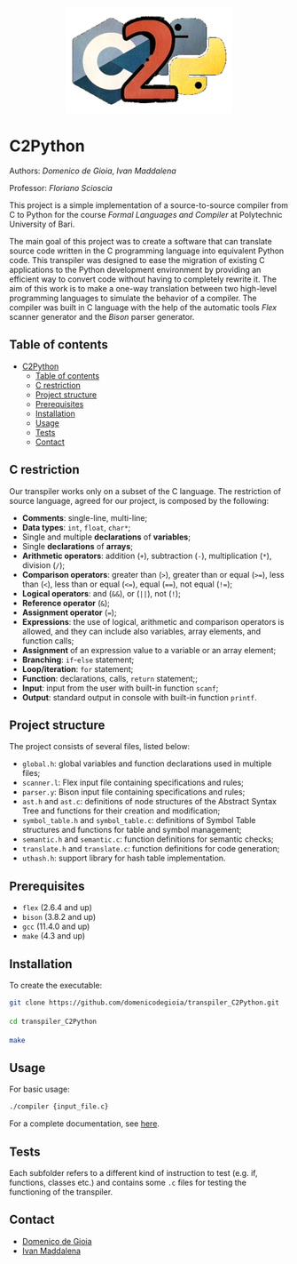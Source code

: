 <p align="center">
<img src="img\c2python.png" alt="c2python" width="300" />
</p>

# C2Python

Authors: *Domenico de Gioia*, *Ivan Maddalena*

Professor: *Floriano Scioscia*


This project is a simple implementation of a source-to-source compiler from C to Python for the course *Formal Languages and Compiler* at Polytechnic University of Bari.

The main goal of this project was to create a software that can translate source code written in the C programming language into equivalent Python code. This transpiler was designed to ease the migration of existing C applications to the Python development environment by providing an efficient way to convert code without having to completely rewrite it. The aim of this work is to make a one-way translation between two high-level programming languages to simulate the behavior of a compiler. The compiler was built in C language with the help of the automatic tools *Flex* scanner generator and the *Bison* parser generator.

## Table of contents
- [C2Python](#c2python)
  - [Table of contents](#table-of-contents)
  - [C restriction](#c-restriction)
  - [Project structure](#project-structure)
  - [Prerequisites](#prerequisites)
  - [Installation](#installation)
  - [Usage](#usage)
  - [Tests](#tests)
  - [Contact](#contact)


## C restriction
Our transpiler works only on a subset of the C language. The restriction of source language, agreed for our project, is composed by the following:
- **Comments**: single-line, multi-line;
- **Data types**: `int`, `float`, `char*`;
- Single and multiple **declarations** of **variables**;
- Single **declarations** of **arrays**;
- **Arithmetic operators**: addition (`+`), subtraction (`-`), multiplication (`*`), division (`/`);
- **Comparison operators**: greater than (`>`), greater than or equal (`>=`), less than (`<`), less than or equal (`<=`), equal (`==`), not equal (`!=`);
- **Logical operators**: and (`&&`), or (`||`), not (`!`);
- **Reference operator** (`&`);
- **Assignment operator** (`=`);
- **Expressions**: the use of logical, arithmetic and comparison operators is allowed, and they can include also variables, array elements, and function calls;
- **Assignment** of an expression value to a variable or an array element;
- **Branching**: `if`-`else` statement;
- **Loop/iteration**: `for` statement;
- **Function**: declarations, calls, `return` statement;;
- **Input**: input from the user with built-in function `scanf`;
- **Output**: standard output in console with built-in function `printf`.

## Project structure
The project consists of several files, listed below:
- `global.h`: global variables and function declarations used in multiple files;
- `scanner.l`: Flex input file containing specifications and rules;
- `parser.y`: Bison input file containing specifications and rules;
- `ast.h` and `ast.c`: definitions of node structures of the Abstract Syntax Tree and functions for their creation and modification;
- `symbol_table.h` and `symbol_table.c`: definitions of Symbol Table structures and functions for table and symbol management;
- `semantic.h` and `semantic.c`: function definitions for semantic checks;
- `translate.h` and `translate.c`: function definitions for code generation;
- `uthash.h`: support library for hash table implementation.

## Prerequisites

- `flex` (2.6.4 and up)
- `bison` (3.8.2 and up)
- `gcc` (11.4.0 and up)
- `make` (4.3 and up)

## Installation

To create the executable:

```bash
git clone https://github.com/domenicodegioia/transpiler_C2Python.git

cd transpiler_C2Python

make
```

## Usage

For basic usage:

```bash
./compiler {input_file.c}
```
For a complete documentation, see [here](https://github.com/domenicodegioia/transpiler_C2Python/blob/989d0a2073361dc01c1e3128667494981c2e7922/C_to_Python_transpiler.pdf).

## Tests

Each subfolder refers to a different kind of instruction to test (e.g. if, functions, classes etc.) and contains some `.c` files for testing the functioning of the transpiler.

## Contact

- [Domenico de Gioia](mailto:d.degioia1@studenti.poliba.it)
- [Ivan Maddalena](mailto:i.maddalena1@studenti.poliba.it)